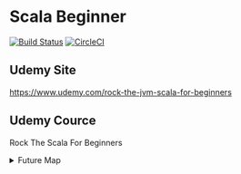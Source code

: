 # Scala Beginner
[![Build Status](https://travis-ci.org/friendbear/RockScalaForBeginner.svg?branch=master)](https://travis-ci.org/friendbear/RockScalaForBeginner)
[![CircleCI](https://circleci.com/gh/friendbear/RockScalaForBeginner.svg?style=svg)](https://circleci.com/gh/friendbear/RockScalaForBeginner)
## Udemy Site

<https://www.udemy.com/rock-the-jvm-scala-for-beginners>

## Udemy Cource
Rock The Scala For Beginners


<details>
<summary>Future Map</summary>
<pre>
<code>
val head = "Scala Advanced Cource".split(" ").toList.head
val power = {
 Seq(
   "Apache Spark",
   "AWS EMR",
   "AWS S3",
   "AWS DynamoDB"
 ).flatMap(v => Map(head -> v))
}.mkString
// ElasticsSearch -> Kibana -> ...
}
</code>
</pre>
<pre>
<code>
+ Scala Native
+ Scala JS
+ LLVM
+ etc 
</code>
</pre>
</details>

